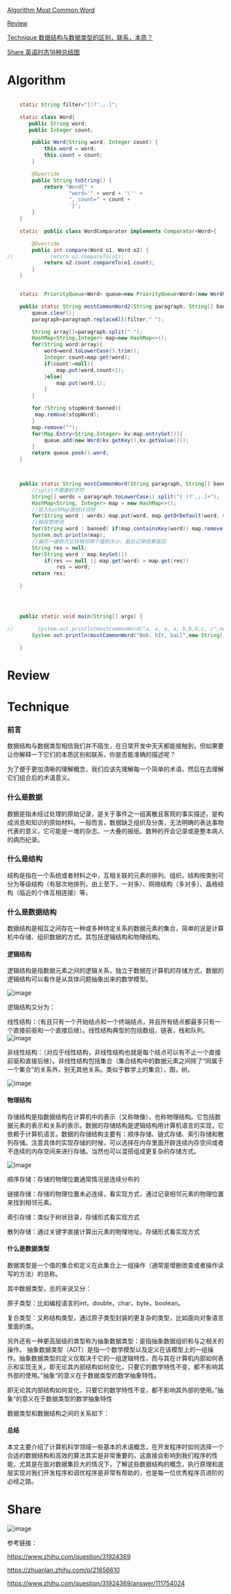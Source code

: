
 [Algorithm Most Common Word](#algorithm)

 [Review](#review)

 [Technique 数据结构与数据类型的区别，联系，本质？](#technique)

 [Share 英语时态16种总结图](#share)


# Algorithm

```java

    static String filter="[!?',;.]";

    static class Word{
       public String word;
       public Integer count;

        public Word(String word, Integer count) {
            this.word = word;
            this.count = count;
        }

        @Override
        public String toString() {
            return "Word{" +
                    "word='" + word + '\'' +
                    ", count=" + count +
                    '}';
        }
    }

    static  public class WordComparator implements Comparator<Word>{

        @Override
        public int compare(Word o1, Word o2) {
//            return o2.compareTo(o1);
            return o2.count.compareTo(o1.count);
        }
    }


    static  PriorityQueue<Word> queue=new PriorityQueue<Word>(new WordComparator());

    public static String mostCommonWord2(String paragraph, String[] banned) {
        queue.clear();
        paragraph=paragraph.replaceAll(filter," ");

        String array[]=paragraph.split(" ");
        HashMap<String,Integer> map=new HashMap<>();
        for(String word:array){
            word=word.toLowerCase().trim();
            Integer count=map.get(word);
            if(count!=null){
                map.put(word,count+1);
            }else{
                map.put(word,1);
            }
        }

        for (String stopWord:banned){
         map.remove(stopWord);
        }
        map.remove("");
        for(Map.Entry<String,Integer> kv:map.entrySet()){
            queue.add(new Word(kv.getKey(),kv.getValue()));
        }
        return queue.peek().word;
    }



    public static String mostCommonWord(String paragraph, String[] banned) {
        //split不需要的字符
        String[] words = paragraph.toLowerCase().split("[ !?',;.]+");
        HashMap<String, Integer> map = new HashMap<>();
        //放入hashMap做统计词频
        for(String word : words) map.put(word, map.getOrDefault(word, 0) + 1);
        //移除禁用词
        for(String word : banned) if(map.containsKey(word)) map.remove(word);
        System.out.println(map);
        //遍历一遍依次比较相邻两个值的大小，最后记录结果返回
        String res = null;
        for(String word : map.keySet())
            if(res == null || map.get(word) > map.get(res))
                res = word;
        return res;

    }




    public static void main(String[] args) {

//        System.out.println(mostCommonWord("a, a, a, a, b,b,b,c, c",new String[]{"a"}));
        System.out.println(mostCommonWord("Bob. hIt, baLl",new String[]{"bob","hit"}));

    }

```


# Review


# Technique


### 前言

数据结构与数据类型相信我们并不陌生，在日常开发中天天都能接触到，但如果要让你解释一下它们的本质区别和联系，你是否能准确的描述呢？

为了便于更加清晰的理解概念，我们应该先理解每一个简单的术语，然后在去理解它们组合后的术语意义。


### 什么是数据

数据是指未经过处理的原始记录，是关于事件之一组离散且客观的事实描述，是构成消息和知识的原始材料。一般而言，数据缺乏组织及分类，无法明确的表达事物代表的意义，它可能是一堆的杂志、一大叠的报纸、数种的开会记录或是整本病人的病历纪录。


### 什么是结构

结构是指在一个系统或者材料之中，互相关联的元素的排列、组织。结构按类别可分为等级结构（有层次地排列，由上至下，一对多）、网络结构（多对多）、晶格结构（临近的个体互相连接）等。


### 什么是数据结构

数据结构是相互之间存在一种或多种特定关系的数据元素的集合，简单的说是计算机中存储、组织数据的方式。其包括逻辑结构和物理结构。


#### 逻辑结构

逻辑结构是指数据元素之间的逻辑关系，独立于数据在计算机的存储方式，数据的逻辑结构可以看作是从具体问题抽象出来的数学模型。

![image](https://pic1.zhimg.com/80/v2-bb6c09c165fc4210cd8ed7ccd372cd74_hd.jpg)

逻辑结构又分为：

线性结构：（有且只有一个开始结点和一个终端结点，并且所有结点都最多只有一个直接前驱和一个直接后继）。线性结构典型的包括数组，链表，栈和队列。
![image](https://timgsa.baidu.com/timg?image&quality=80&size=b9999_10000&sec=1543734913918&di=9fb422390ca9f03896428c43dda972be&imgtype=0&src=http%3A%2F%2Fupload-images.jianshu.io%2Fupload_images%2F6289603-f1a2a840f3432535.jpg)

非线性结构：（对应于线性结构，非线性结构也就是每个结点可以有不止一个直接前驱和直接后继）。非线性结构包括集合（集合结构中的数据元素之间除了“同属于一个集合”的关系外，别无其他关系。类似于数学上的集合），图，树。

![image](https://timgsa.baidu.com/timg?image&quality=80&size=b9999_10000&sec=1543734907137&di=95acf52d0b4fcfebe9224984a660d889&imgtype=0&src=http%3A%2F%2Fupload-images.jianshu.io%2Fupload_images%2F5775761-db19f03994baab38.jpg)

#### 物理结构

存储结构是指数据结构在计算机中的表示（又称映像），也称物理结构。它包括数据元素的表示和关系的表示。数据的存储结构是逻辑结构用计算机语言的实现，它依赖于计算机语言。数据的存储结构主要有：顺序存储、链式存储、索引存储和散列存储。注意具体的实现存储的时候，可以选择在内存里面开辟连续内存空间或者不连续的内存空间来进行存储。当然也可以混搭组成更复杂的存储方式。

![image](https://pic2.zhimg.com/80/v2-655a528a72d64c24114ac33be0c67965_hd.jpg)

顺序存储：存储的物理位置通常情况是连续分布的

链接存储：存储的物理位置未必连续，看实现方式，通过记录相邻元素的物理位置来找到相邻元素。

索引存储：类似于树状目录，存储形式看实现方式

散列存储：通过关键字直接计算出元素的物理地址。存储形式看实现方式



#### 什么是数据类型

数据类型是一个值的集合和定义在此集合上一组操作（通常是增删改查或者操作读写的方法）的总称。

其中数据类型，总的来说又分：

原子类型：比如编程语言的int，double，char，byte，boolean。

复合类型：又称结构类型，通过原子类型封装的更复杂的类型，比如面向对象语言里面的类。


另外还有一种更高层级的类型称为抽象数据类型：是指抽象数据组织和与之相关的操作。
抽象数据类型（ADT）是指一个数学模型以及定义在该模型上的一组操作。抽象数据类型的定义仅取决于它的一组逻辑特性，而与其在计算机内部如何表示和实现无关。即无论其内部结构如何变化，只要它的数学特性不变，都不影响其外部的使用。”抽象“的意义在于数据类型的数学抽象特性。

即无论其内部结构如何变化，只要它的数学特性不变，都不影响其外部的使用。”抽象“的意义在于数据类型的数学抽象特性


数据类型和数据结构之间的关系如下：




#### 总结


本文主要介绍了计算机科学领域一些基本的术语概念，在开发程序时如何选择一个合适的数据结构和高效的算法其实是非常重要的，这直接会影响到我们程序的性能，尤其是在面对数据集巨大的情况下，了解这些数据结构的概念，执行原理和底层实现对我们开发程序和调优程序是非常有帮助的，也是每一位优秀程序员进阶的必经之路。


# Share


![image](https://github.com/qindongliang/Easy_Enligsh_Study/blob/master/pics/english_tense_aspect.png)


参考链接：

https://www.zhihu.com/question/31924369

https://zhuanlan.zhihu.com/p/21656610

https://www.zhihu.com/question/31924369/answer/111754024





